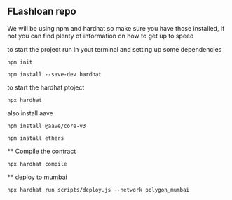 ## FLashloan repo

We will be using npm and hardhat so make sure you have those installed, if not you can find plenty of information on how to get up to speed


 to start the project run in yout terminal and setting up 
 some dependencies

    npm init

    npm install --save-dev hardhat

to start the hardhat ptoject

    npx hardhat

also install aave

    npm install @aave/core-v3

    npm install ethers
    
** Compile the contract

    npx hardhat compile

** deploy to mumbai

    npx hardhat run scripts/deploy.js --network polygon_mumbai



    
